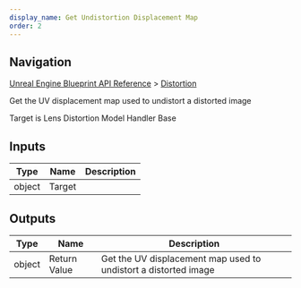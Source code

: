 ```yaml
---
display_name: Get Undistortion Displacement Map
order: 2
---
```

## Navigation

[Unreal Engine Blueprint API Reference](https://dev.epicgames.com/documentation/en-us/unreal-engine/BlueprintAPI) > [Distortion](https://dev.epicgames.com/documentation/en-us/unreal-engine/BlueprintAPI/Distortion)

Get the UV displacement map used to undistort a distorted image

Target is Lens Distortion Model Handler Base

## Inputs

| Type | Name | Description |
| --- | --- | --- |
| object | Target |  |

## Outputs

| Type | Name | Description |
| --- | --- | --- |
| object | Return Value | Get the UV displacement map used to undistort a distorted image |
